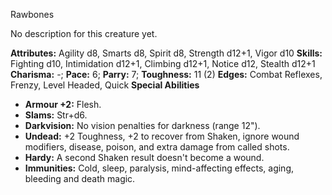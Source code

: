 Rawbones

No description for this creature yet.

**Attributes:** Agility d8, Smarts d8, Spirit d8, Strength d12+1, Vigor
d10
**Skills:** Fighting d10, Intimidation d12+1, Climbing d12+1, Notice
d12, Stealth d12+1
**Charisma:** -; **Pace:** 6; **Parry:** 7; **Toughness:** 11 (2)
**Edges:** Combat Reflexes, Frenzy, Level Headed, Quick
**Special Abilities**
- **Armour +2:** Flesh.
- **Slams:** Str+d6.
- **Darkvision:** No vision penalties for darkness (range 12").
- **Undead:** +2 Toughness, +2 to recover from Shaken, ignore wound
modifiers, disease, poison, and extra damage from called shots.
- **Hardy:** A second Shaken result doesn't become a wound.
- **Immunities:** Cold, sleep, paralysis, mind-affecting effects, aging,
bleeding and death magic.

